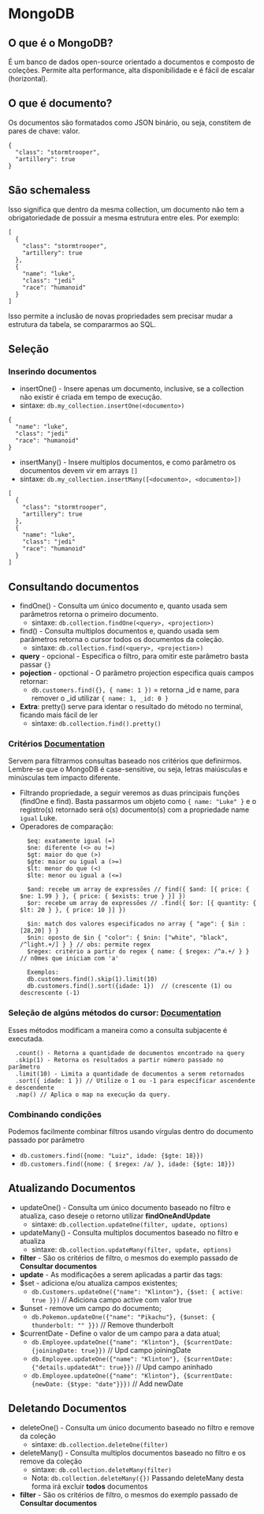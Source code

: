 # MongoDB

## O que é o MongoDB?
É um banco de dados open-source orientado a documentos e composto de coleções. Permite alta performance, alta disponibilidade e é fácil de escalar (horizontal).

## O que é documento?
Os documentos são formatados como JSON binário, ou seja, constitem de pares de chave: valor.
```
{
  "class": "stormtrooper",
  "artillery": true
}
```

## São schemaless
Isso significa que dentro da mesma collection, um documento não tem a obrigatoriedade de possuir a mesma estrutura entre eles. Por exemplo:
```
[
  {
    "class": "stormtrooper",
    "artillery": true
  },
  {
    "name": "luke",
    "class": "jedi"
    "race": "humanoid"
  }
]
```
Isso permite a inclusão de novas propriedades sem precisar mudar a estrutura da tabela, se compararmos ao SQL.


## Seleção 
### Inserindo documentos
- insertOne() - Insere apenas um documento, inclusive, se a collection não existir é criada em tempo de execução.
- sintaxe: `db.my_collection.insertOne(<documento>)`
```
{
  "name": "luke",
  "class": "jedi"
  "race": "humanoid"
}
```

- insertMany() - Insere multiplos documentos, e como parâmetro os documentos devem vir em arrays `[]`
- sintaxe: `db.my_collection.insertMany([<documento>, <documento>])`
```
[
  {
    "class": "stormtrooper",
    "artillery": true
  },
  {
    "name": "luke",
    "class": "jedi"
    "race": "humanoid"
  }
]
```

## Consultando documentos
- findOne() - Consulta um único documento e, quanto usada sem parâmetros retorna o primeiro documento.
  - sintaxe: `db.collection.findOne(<query>, <projection>)`
- find() - Consulta multiplos documentos e, quando usada sem parâmetros retorna o cursor todos os documentos da coleção.
  - sintaxe: `db.collection.find(<query>, <projection>)`
- **query** - opcional - Especifica o filtro, para omitir este parâmetro basta passar `{}`
- **pojection** - opctional - O parâmetro projection especifica quais campos retornar:
  - `db.customers.find({}, { name: 1 })` = retorna _id e name, para remover o _id utilizar `{ name: 1, _id: 0 }`
- **Extra**: pretty() serve para identar o resultado do método no terminal, ficando mais fácil de ler
  - sintaxe: `db.collection.find().pretty()`

### Critérios [Documentation](https://docs.mongodb.com/upcoming/reference/operator/query/)
Servem para filtrarmos consultas baseado nos critérios que definirmos. Lembre-se que o MongoDB é case-sensitive, ou seja, letras maiúsculas e minúsculas tem impacto diferente.
- Filtrando propriedade, a seguir veremos as duas principais funções (findOne e find). Basta passarmos um objeto como `{ name: "Luke" }` e o registro(s) retornado será o(s) documento(s) com a propriedade name `igual` Luke.
- Operadores de comparação:
  ```
    $eq: exatamente igual (=)
    $ne: diferente (<> ou !=)
    $gt: maior do que (>)
    $gte: maior ou igual a (>=)
    $lt: menor do que (<)
    $lte: menor ou igual a (<=)

    $and: recebe um array de expressões // find({ $and: [{ price: { $ne: 1.99 } }, { price: { $exists: true } }] })
    $or: recebe um array de expressões // .find({ $or: [{ quantity: { $lt: 20 } }, { price: 10 }] })
    
    $in: match dos valores especificados no array { "age": { $in : [28,20] } }
    $nin: oposto de $in { "color": { $nin: ["white", "black", /^light.+/] } } // obs: permite regex
    $regex: critério a partir do regex { name: { $regex: /^a.+/ } } // n0mes que iniciam com 'a'

    Exemplos:
    db.customers.find().skip(1).limit(10)
    db.customers.find().sort({idade: 1})  // (crescente (1) ou descrescente (-1)

  ```
### Seleção de algúns métodos do cursor: [Documentation](https://docs.mongodb.com/manual/reference/method/js-cursor/)
Esses métodos modificam a maneira como a consulta subjacente é executada.
  ```
    .count() - Retorna a quantidade de documentos encontrado na query
    .skip(1) - Retorna os resultados a partir número passado no parâmetro
    .limit(10) - Limita a quantidade de documentos a serem retornados
    .sort({ idade: 1 }) // Utilize o 1 ou -1 para específicar ascendente e descendente
    .map() // Aplica o map na execução da query.
  ```
### Combinando condições
Podemos facilmente combinar filtros usando vírgulas dentro do documento passado por parâmetro
- `db.customers.find({nome: "Luiz", idade: {$gte: 18}})`
- `db.customers.find({nome: { $regex: /a/ }, idade: {$gte: 18}})`

## Atualizando Documentos
- updateOne() - Consulta um único documento baseado no filtro e atualiza, caso deseje o retorno utilizar **findOneAndUpdate**
  - sintaxe: `db.collection.updateOne(filter, update, options)`
- updateMany() - Consulta multiplos documentos baseado no filtro e atualiza
  - sintaxe: `db.collection.updateMany(filter, update, options)`
- **filter** - São os critérios de filtro, o mesmos do exemplo passado de **Consultar documentos**
- **update** - As modificações a serem aplicadas a partir das tags:
- $set - adiciona e/ou atualiza campos existentes;
  - `db.Customers.updateOne({"name": "Klinton"}, {$set: { active: true }})` // Adiciona campo active com valor true
- $unset - remove um campo do documento;
  - `db.Pokemon.updateOne({"name": "Pikachu"}, {$unset: { thunderbolt: "" }})` // Remove thunderbolt
- $currentDate - Define o valor de um campo para a data atual;
  - `db.Employee.updateOne({"name": "Klinton"}, {$currentDate: {joiningDate: true}})` // Upd campo joiningDate
  - `db.Employee.updateOne({"name": "Klinton"}, {$currentDate: {"details.updatedAt": true}})` // Upd campo aninhado
  - `db.Employee.updateOne({"name": "Klinton"}, {$currentDate: {newDate: {$type: "date"}}})` // Add newDate

## Deletando Documentos
- deleteOne() - Consulta um único documento baseado no filtro e remove da coleção
  - sintaxe: `db.collection.deleteOne(filter)` 
- deleteMany() - Consulta multiplos documentos baseado no filtro e os remove da coleção
  - sintaxe: `db.collection.deleteMany(filter)`
  - Nota: `db.collection.deleteMany({})` Passando deleteMany desta forma irá excluir **todos** documentos
- **filter** - São os critérios de filtro, o mesmos do exemplo passado de **Consultar documentos**